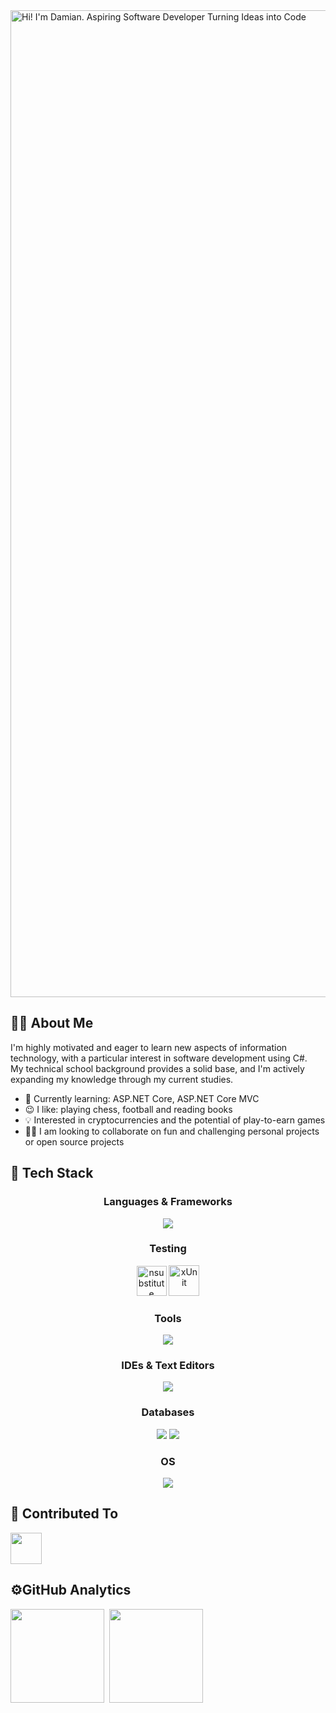 <img width="1579" alt="Hi! I'm Damian. Aspiring Software Developer Turning Ideas into Code" src="https://github.com/Dejmenek/Dejmenek/assets/83865666/ba367b72-ce1c-4787-9af8-30fc1e0843e5">

## 👨‍💻 About Me

I'm highly motivated and eager to learn new aspects of information technology, with a particular interest in software development using C#.  
My technical school background provides a solid base, and I'm actively expanding my knowledge through my current studies.
- 📕 Currently learning: ASP.NET Core, ASP.NET Core MVC 
- 😉 I like: playing chess, football and reading books
- 💡 Interested in cryptocurrencies and the potential of play-to-earn games
- 🙋‍♂️ I am looking to collaborate on fun and challenging personal projects or open source projects

## 🧰 Tech Stack
<div align="center">
  
### **Languages & Frameworks**
<div align="center">
  <img src="https://skillicons.dev/icons?i=cs,dotnet,html,css,js" />
</div>

### **Testing**
<div align="center">
  <img width="48" height="48" alt="nsubstitute" src="https://github.com/user-attachments/assets/6e89be17-efb5-4b11-8ccd-db2326e13cee" />
  <img width="49" height="49" alt="xUnit" src="https://github.com/user-attachments/assets/8b006b96-898f-4bab-851b-d4ef1525dfcb" />
</div>

### **Tools**
<div align="center">
  <img src="https://skillicons.dev/icons?i=git,postman,docker" />
</div>

### **IDEs & Text Editors**
<div align="center">
  <img src="https://skillicons.dev/icons?i=visualstudio,vscode" />
</div>

### **Databases**
<div align="center">
  <img src="https://skillicons.dev/icons?i=postgres" />
  <img src="https://github.com/Dejmenek/Dejmenek/assets/83865666/5d1e7472-9de9-4817-be5e-7a9714f8930c" />
</div>

### **OS**
<div align="center">
  <img src="https://skillicons.dev/icons?i=linux,windows" />
</div>

</div>

## 🔨 Contributed To

[<img src="https://github.com/user-attachments/assets/069df91f-e41a-449a-bc92-77904e7b2340" height="50px">](https://github.com/TheCSharpAcademy/TCSA.V2026/pulls?q=is%3Apr+author%3ADejmenek+is%3Aclosed)

## ⚙️GitHub Analytics

<p>
<img height="150em" src="https://github-readme-stats.vercel.app/api/top-langs/?username=Dejmenek&langs_count=6&layout=compact" align = "center"/>&nbsp;
<img height="150em" src="https://github-readme-stats.vercel.app/api?username=Dejmenek&show_icons=true&theme=tokyonight&count_private=true&hide=issues" align = "center"/>
</p>
